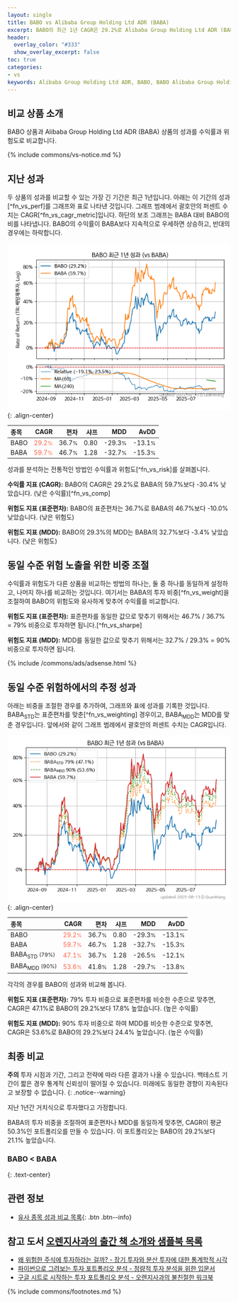 ```yaml
---
layout: single
title: BABO vs Alibaba Group Holding Ltd ADR (BABA)
excerpt: BABO의 최근 1년 CAGR은 29.2%로 Alibaba Group Holding Ltd ADR (BABA)의 59.7%보다 -30.4% 낮았습니다.
header:
  overlay_color: "#333"
  show_overlay_excerpt: false
toc: true
categories:
- vs
keywords: Alibaba Group Holding Ltd ADR, BABO, BABO Alibaba Group Holding Ltd ADR 비교, BABA, BABO BABO 비교
---
```


## 비교 상품 소개


BABO 상품과 Alibaba Group Holding Ltd ADR (BABA) 상품의 성과를 수익률과 위험도로 비교합니다.





{% include commons/vs-notice.md %}

## 지난 성과

두 상품의 성과를 비교할 수 있는 가장 긴 기간은 최근 1년입니다. 아래는 이 기간의 성과[^fn_vs_perf]를 그래프와 표로 나타낸 것입니다.
그래프 범례에서 괄호안의 퍼센트 수치는 CAGR[^fn_vs_cagr_metric]입니다.
하단의 보조 그래프는 BABA 대비 BABO의 비를 나타냅니다.
BABO의 수익률이 BABA보다 지속적으로 우세하면 상승하고, 반대의 경우에는 하락합니다.

![BABO](/vs/images/babo-vs-baba_dual.png){: .align-center}

| **종목** | **CAGR** | **편차** | **샤프** | **MDD** | **AvDD** |
| :------------ | ------: | -----------: | -------: | ------: | -------: |
| BABO | <span style="color: tomato">29.2<small>%</small></span> | 36.7<small>%</small> | 0.80 | -29.3<small>%</small> | -13.1<small>%</small> |
| BABA | <span style="color: tomato">59.7<small>%</small></span> | 46.7<small>%</small> | 1.28 | -32.7<small>%</small> | -15.3<small>%</small> |

<!-- more -->


성과를 분석하는 전통적인 방법인 수익률과 위험도[^fn_vs_risk]를 살펴봅니다.

**수익률 지표 (CAGR):** BABO의 CAGR은 29.2%로 BABA의 59.7%보다 -30.4% 낮았습니다. (낮은 수익률)[^fn_vs_comp]

**위험도 지표 (표준편차):** BABO의 표준편차는 36.7%로 BABA의 46.7%보다 -10.0% 낮았습니다. (낮은 위험도)

**위험도 지표 (MDD):** BABO의 29.3%의 MDD는 BABA의 32.7%보다 -3.4% 낮았습니다. (낮은 위험도)



## 동일 수준 위험 노출을 위한 비중 조절

수익률과 위험도가 다른 상품을 비교하는 방법의 하나는, 둘 중 하나를 동일하게 설정하고, 나머지 하나를 비교하는 것입니다.
여기서는 BABA의 투자 비중[^fn_vs_weight]을 조절하여 BABO의 위험도와 유사하게 맞추어 수익률를 비교합니다.

**위험도 지표 (표준편차):** 표준편차를 동일한 값으로 맞추기 위해서는 46.7% / 36.7% = 79% 비중으로 투자하면 됩니다.[^fn_vs_sharpe]

**위험도 지표 (MDD):** MDD를 동일한 값으로 맞추기 위해서는 32.7% / 29.3% = 90% 비중으로 투자하면 됩니다.


{% include /commons/ads/adsense.html %}



## 동일 수준 위험하에서의 추정 성과

아래는 비중을 조절한 경우를 추가하여, 그래프와 표에 성과를 기록한 것입니다.
BABA<sub>STD</sub>는 표준편차를 맞춘[^fn_vs_weighting] 경우이고, BABA<sub>MDD</sub>는 MDD를 맞춘 경우입니다.
앞에서와 같이 그래프 범례에서 괄호안의 퍼센트 수치는 CAGR입니다.


![BABO](/vs/images/babo-vs-baba.png){: .align-center}



| **종목** | **CAGR** | **편차** | **샤프** | **MDD** | **AvDD** |
| :------------ | ------: | -----------: | -------: | ------: | -------: |
| BABO | <span style="color: tomato">29.2<small>%</small></span> | 36.7<small>%</small> | 0.80 | -29.3<small>%</small> | -13.1<small>%</small> |
| BABA | <span style="color: tomato">59.7<small>%</small></span> | 46.7<small>%</small> | 1.28 | -32.7<small>%</small> | -15.3<small>%</small> |
| BABA<sub>STD</sub> <small>(79%)</small> | <span style="color: tomato">47.1<small>%</small></span> | 36.7<small>%</small> | 1.28 | -26.5<small>%</small> | -12.1<small>%</small> |
| BABA<sub>MDD</sub> <small>(90%)</small> | <span style="color: tomato">53.6<small>%</small></span> | 41.8<small>%</small> | 1.28 | -29.7<small>%</small> | -13.8<small>%</small> |



각각의 경우를 BABO의 성과와 비교해 봅니다.

**위험도 지표 (표준편차):** 79% 투자 비중으로 표준편차를 비슷한 수준으로 맞추면, CAGR은 47.1%로 BABO의 29.2%보다 17.8% 높았습니다. (높은 수익률)

**위험도 지표 (MDD):** 90% 투자 비중으로 하여 MDD를 비슷한 수준으로 맞추면, CAGR은 53.6%로 BABO의 29.2%보다 24.4% 높았습니다. (높은 수익률)




## 최종 비교

**주의** 투자 시점과 기간, 그리고 전략에 따라 다른 결과가 나올 수 있습니다. 백테스트 기간이 짧은 경우 통계적 신뢰성이 떨어질 수 있습니다. 미래에도 동일한 경향이 지속된다고 보장할 수 없습니다.
{: .notice--warning}

지난 1년간 거치식으로 투자했다고 가정합니다.

BABA의 투자 비중을 조절하여 표준편차나 MDD를 동일하게 맞추면, CAGR이 평균 50.3%인 포트폴리오를 만들 수 있습니다.
이 포트폴리오는 BABO의 29.2%보다 21.1% 높았습니다.

### BABO &lt; BABA
{: .text-center}


## 관련 정보

- [유사 종목 성과 비교 목록](/vs/){: .btn .btn--info}


## 참고 도서 [오렌지사과의 출간 책 소개와 샘플북 목록](https://kongdori.tistory.com/691)

- [왜 위험한 주식에 투자하라는 걸까? - 장기 투자와 분산 투자에 대한 통계학적 시각](https://kongdori.tistory.com/421)
- [파이썬으로 그려보는 투자 포트폴리오 분석  - 정량적 투자 분석을 위한 입문서](https://kongdori.tistory.com/643)
- [구글 시트로 시작하는 투자 포트폴리오 분석 - 오렌지사과의 불친절한 워크북](https://kongdori.tistory.com/449)

{% include commons/footnotes.md %}